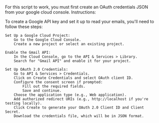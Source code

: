 For this script to work, you must first create an OAuth credentials JSON from your google cloud console. Instructions:

To create a Google API key and set it up to read your emails, you'll need to follow these steps:

    Set Up a Google Cloud Project:
        Go to the Google Cloud Console.
        Create a new project or select an existing project.
    
    Enable the Gmail API:
        In the Cloud Console, go to the API & Services > Library.
        Search for "Gmail API" and enable it for your project.
    
    Set Up OAuth 2.0 Credentials:
        Go to API & Services > Credentials.
        Click on Create Credentials and select OAuth client ID.
        Configure the consent screen if prompted:
            Fill out the required fields.
            Save and continue.
        Choose the application type (e.g., Web application).
        Add authorized redirect URIs (e.g., http://localhost if you're testing locally).
        Click Create to generate your OAuth 2.0 Client ID and Client Secret.
        Download the credentials file, which will be in JSON format.
